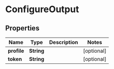 

# ConfigureOutput

## Properties

Name | Type | Description | Notes
------------ | ------------- | ------------- | -------------
**profile** | **String** |  |  [optional]
**token** | **String** |  |  [optional]



